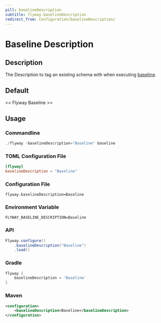 ```yaml
---
pill: baselineDescription
subtitle: flyway.baselineDescription
redirect_from: Configuration/baselineDescription/
---
```


# Baseline Description

## Description
The Description to tag an existing schema with when executing [baseline](Commands/baseline).

## Default
<nobr>&lt;&lt; Flyway Baseline &gt;&gt;</nobr>

## Usage

### Commandline
```powershell
./flyway -baselineDescription="Baseline" baseline
```

### TOML Configuration File
```toml
[flyway]
baselineDescription = "Baseline"
```

### Configuration File
```properties
flyway.baselineDescription=Baseline
```

### Environment Variable
```properties
FLYWAY_BASELINE_DESCRIPTION=Baseline
```

### API
```java
Flyway.configure()
    .baselineDescription("Baseline")
    .load()
```

### Gradle
```groovy
flyway {
    baselineDescription = 'Baseline'
}
```

### Maven
```xml
<configuration>
    <baselineDescription>Baseline</baselineDescription>
</configuration>
```

